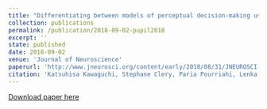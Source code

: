 ```yaml
---
title: "Differentiating between models of perceptual decision-making using pupil-size inferred confidence"
collection: publications
permalink: /publication/2018-09-02-pupil2018
excerpt: ''
state: published
date: 2018-09-02
venue: 'Journal of Neuroscience'
paperurl: 'http://www.jneurosci.org/content/early/2018/08/31/JNEUROSCI.0735-18.2018'
citation: 'Katsuhisa Kawaguchi, Stephane Clery, Paria Pourriahi, Lenka Seillier, Ralf Haefner, Hendrikje Nienborg (2018). &quot;Differentiating between models of perceptual decision-making using pupil-size inferred confidence.&quot; <i>Journal  of Neuroscience</i>, 31 August 2018, 0735-18; DOI: https://doi.org/10.1523/JNEUROSCI.0735-18.2018.'
---
```


[Download paper here](http://www.jneurosci.org/content/early/2018/08/31/JNEUROSCI.0735-18.2018)
